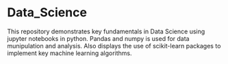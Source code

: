 # Data_Science
This repository demonstrates key fundamentals in Data Science using jupyter notebooks in python. Pandas and numpy is used for data munipulation and analysis. Also displays the use of scikit-learn packages to implement key machine learning algorithms.
